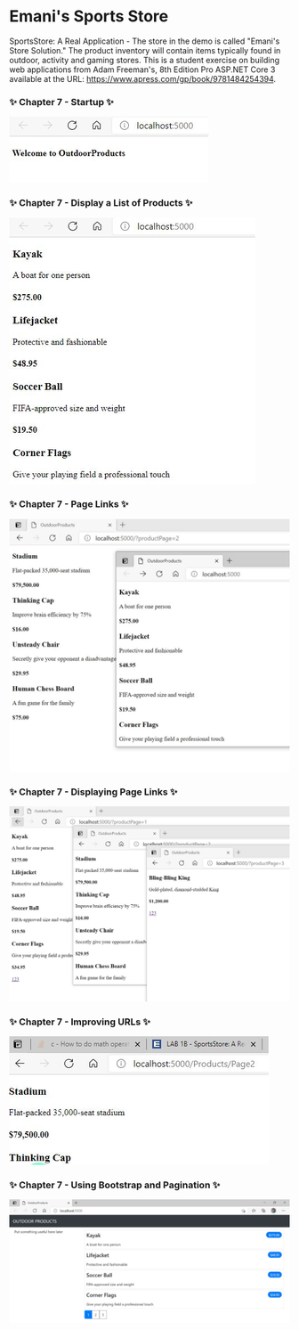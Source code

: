 # Emani's Sports Store

SportsStore: A Real Application - 
The store in the demo is called "Emani's Store Solution." The product inventory will contain items typically found in outdoor, activity and gaming stores. This is a student exercise on building web applications from Adam Freeman's, 8th Edition Pro ASP.NET Core 3 available at the URL:
https://www.apress.com/gp/book/9781484254394.


### :sparkles: Chapter 7 - Startup :sparkles:

![Startup Screenshot](https://github.com/HelloLovelyWorld/EmaniSportsSln/blob/master/Images/Part1.jfif)

### :sparkles: Chapter 7 - Display a List of Products :sparkles:

![List Screenshot](https://github.com/HelloLovelyWorld/EmaniSportsSln/blob/master/Images/Part2.jfif)

### :sparkles: Chapter 7 - Page Links :sparkles:

![Page Links Screenshot](https://github.com/HelloLovelyWorld/EmaniSportsSln/blob/master/Images/Part3.jfif)

### :sparkles: Chapter 7 - Displaying Page Links :sparkles:

![Display Links Screenshot](https://github.com/HelloLovelyWorld/EmaniSportsSln/blob/master/Images/Part4.jfif)

### :sparkles: Chapter 7 - Improving URLs :sparkles:

![URL Screenshot](https://github.com/HelloLovelyWorld/EmaniSportsSln/blob/master/Images/Part5.jfif)

### :sparkles: Chapter 7 - Using Bootstrap and Pagination :sparkles:

![Bootstrap Screenshot](https://github.com/HelloLovelyWorld/EmaniSportsSln/blob/master/Images/Part6.jfif)
